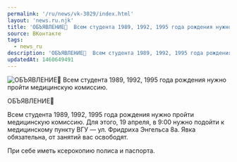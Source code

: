 ```yaml
---
permalink: '/ru/news/vk-3029/index.html'
layout: 'news.ru.njk'
title: 'ОБЪЯВЛЕНИЕ📍  Всем студента 1989, 1992, 1995 года рождения нужно пройти медицинскую комиссию.'
source: ВКонтакте
tags:
  - news_ru
description: 'ОБЪЯВЛЕНИЕ📍  Всем студента 1989, 1992, 1995 года рождения нужно пройти медицинскую комиссию.'
updatedAt: 1460649491
---
```

![ОБЪЯВЛЕНИЕ📍  Всем студента 1989, 1992, 1995 года рождения нужно пройти медицинскую комиссию.](https://sun9-2.userapi.com/impf/c604420/v604420484/2e63/_0H3rj5CL3s.jpg?size=1280x720&quality=96&sign=753f4275aef973a91d4d7b46162acc50&c_uniq_tag=r4Mgwhk8bNtOe-1jLAP4_WiEN7OIewIrzG4FZrk2BMM&type=album)

ОБЪЯВЛЕНИЕ📍

Всем студента 1989, 1992, 1995 года рождения нужно пройти медицинскую комиссию.
Для этого, 19 апреля, в 9:00 нужно подойти к медицинскому пункту ВГУ — ул. Фридриха Энгельса 8а. Явка обязательна, от занятий вас освободят.

При себе иметь ксерокопию полиса и паспорта.
